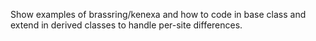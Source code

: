 Show examples of brassring/kenexa and how to code in base class
and extend in derived classes to handle per-site differences.